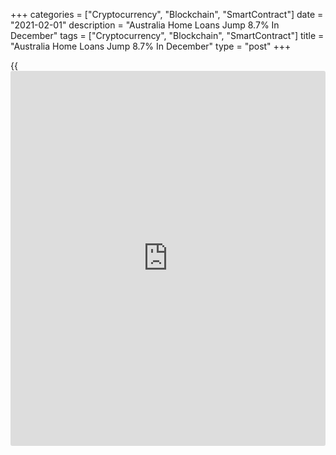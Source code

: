+++
categories = ["Cryptocurrency", "Blockchain", "SmartContract"]
date = "2021-02-01"
description = "Australia Home Loans Jump 8.7% In December"
tags = ["Cryptocurrency", "Blockchain", "SmartContract"]
title = "Australia Home Loans Jump 8.7% In December"
type = "post"
+++

{{<iframe id="large-banner" src="https://www.bounty.group/#slide=3.0" width="100%" height="600" scrolling="no" style="border: 0px solid rgb(216, 221, 230); border-radius: 3px;">}}

The value of owner-occupied home loans in Australia climbed a seasonally
adjusted 8.7 percent on month in December, the Australian Bureau of
Statistics said on Monday - coming in at A$19.94 billion.

That follows the 5.5 percent increase in November.

Investment lending jumped 8.2 percent on month to A$6.07 billion. The
value of overall home loans advanced 8.6 percent to A$26.01 billion.

On a yearly basis, owner-occupied loans were up 38.9 percent, while
investment lending climbed 10.9 percent and overall lending jumped 31.2
percent.

For comments and feedback [contact](https://www.playgroundfx.com/contact/): editorial@rtt[news](https://www.letsplayfx.com/blog/forex-news-website/).com

[Economic News][1]

 **What parts of the world are seeing the best (and worst) economic
performances lately? Click[here][2] to check out our [Econ Scorecard][2]
and find out! See up-to-the-moment [ranking](https://www.playgroundfx.com/blog/crypto-exchange-ranking/)s for the best and worst
performers in [GDP][3], [unemployment rate][4], [inflation][5] and much
more.**

   1. www.rtt[news](https://www.letsplayfx.com/blog/forex-news-website/).com/Content/EconomicNews.aspx
   2. www.rtt[news](https://www.letsplayfx.com/blog/forex-news-website/).com/economic-scorecard/world-rank/unemployment-rate/highest-performance.aspx
   3. www.rtt[news](https://www.letsplayfx.com/blog/forex-news-website/).com/economic-scorecard/world-rank/GDP/highest-performance.aspx
   4. www.rtt[news](https://www.letsplayfx.com/blog/forex-news-website/).com/economic-scorecard/world-rank/unemployment-rate/lowest-performance.aspx
   5. www.rtt[news](https://www.letsplayfx.com/blog/forex-news-website/).com/economic-scorecard/world-rank/CPI/highest-performance.aspx